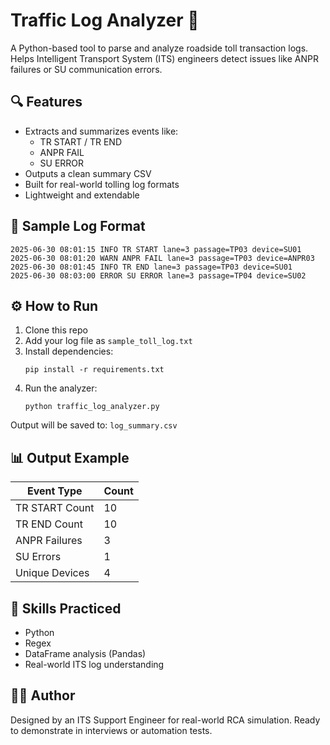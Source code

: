 # Traffic Log Analyzer 🚦

A Python-based tool to parse and analyze roadside toll transaction logs. Helps Intelligent Transport System (ITS) engineers detect issues like ANPR failures or SU communication errors.

## 🔍 Features

- Extracts and summarizes events like:
  - TR START / TR END
  - ANPR FAIL
  - SU ERROR
- Outputs a clean summary CSV
- Built for real-world tolling log formats
- Lightweight and extendable

## 📁 Sample Log Format

```
2025-06-30 08:01:15 INFO TR START lane=3 passage=TP03 device=SU01
2025-06-30 08:01:20 WARN ANPR FAIL lane=3 passage=TP03 device=ANPR03
2025-06-30 08:01:45 INFO TR END lane=3 passage=TP03 device=SU01
2025-06-30 08:03:00 ERROR SU ERROR lane=3 passage=TP04 device=SU02
```

## ⚙️ How to Run

1. Clone this repo
2. Add your log file as `sample_toll_log.txt`
3. Install dependencies:
   ```
   pip install -r requirements.txt
   ```
4. Run the analyzer:
   ```
   python traffic_log_analyzer.py
   ```

Output will be saved to: `log_summary.csv`

## 📊 Output Example

| Event Type      | Count |
|-----------------|-------|
| TR START Count  | 10    |
| TR END Count    | 10    |
| ANPR Failures   | 3     |
| SU Errors       | 1     |
| Unique Devices  | 4     |

## 🔧 Skills Practiced

- Python
- Regex
- DataFrame analysis (Pandas)
- Real-world ITS log understanding

## 👨‍💻 Author

Designed by an ITS Support Engineer for real-world RCA simulation. Ready to demonstrate in interviews or automation tests.
